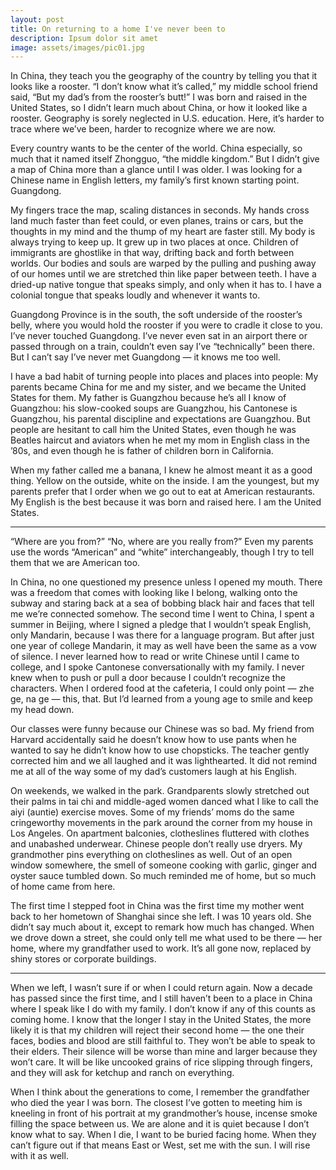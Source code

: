 ```yaml
---
layout: post
title: On returning to a home I've never been to
description: Ipsum dolor sit amet
image: assets/images/pic01.jpg
---
```


In China, they teach you the geography of the country by telling you that it looks like a rooster. “I don’t know what it’s called,” my middle school friend said, “But my dad’s from the rooster’s butt!” I was born and raised in the United States, so I didn’t learn much about China, or how it looked like a rooster. Geography is sorely neglected in U.S. education.  Here, it’s harder to trace where we’ve been, harder to recognize where we are now.

Every country wants to be the center of the world. China especially, so much that it named itself Zhongguo, “the middle kingdom.” But I didn’t give a map of China more than a glance until I was older. I was looking for a Chinese name in English letters, my family’s first known starting point. Guangdong.

My fingers trace the map, scaling distances in seconds. My hands cross land much faster than feet could, or even planes, trains or cars, but the thoughts in my mind and the thump of my heart are faster still. My body is always trying to keep up. It grew up in two places at once. Children of immigrants are ghostlike in that way, drifting back and forth between worlds. Our bodies and souls are warped by the pulling and pushing away of our homes until we are stretched thin like paper between teeth. I have a dried-up native tongue that speaks simply, and only when it has to. I have a colonial tongue that speaks loudly and whenever it wants to.

Guangdong Province is in the south, the soft underside of the rooster’s belly, where you would hold the rooster if you were to cradle it close to you. I’ve never touched Guangdong. I’ve never even sat in an airport there or passed through on a train, couldn’t even say I’ve “technically” been there. But I can’t say I’ve never met Guangdong — it knows me too well.

I have a bad habit of turning people into places and places into people: My parents became China for me and my sister, and we became the United States for them. My father is Guangzhou because he’s all I know of Guangzhou: his slow-cooked soups are Guangzhou, his Cantonese is Guangzhou, his parental discipline and expectations are Guangzhou. But people are hesitant to call him the United States, even though he was Beatles haircut and aviators when he met my mom in English class in the ’80s, and even though he is father of children born in California.

When my father called me a banana, I knew he almost meant it as a good thing. Yellow on the outside, white on the inside. I am the youngest, but my parents prefer that I order when we go out to eat at American restaurants. My English is the best because it was born and raised here. I am the United States.

* * *

“Where are you from?” “No, where are you really from?” Even my parents use the words “American” and “white” interchangeably, though I try to tell them that we are American too.

In China, no one questioned my presence unless I opened my mouth. There was a freedom that comes with looking like I belong, walking onto the subway and staring back at a sea of bobbing black hair and faces that tell me we’re connected somehow. The second time I went to China, I spent a summer in Beijing, where I signed a pledge that I wouldn’t speak English, only Mandarin, because I was there for a language program. But after just one year of college Mandarin, it may as well have been the same as a vow of silence. I never learned how to read or write Chinese until I came to college, and I spoke Cantonese conversationally with my family. I never knew when to push or pull a door because I couldn’t recognize the characters. When I ordered food at the cafeteria, I could only point — zhe ge, na ge — this, that. But I’d learned from a young age to smile and keep my head down.

Our classes were funny because our Chinese was so bad. My friend from Harvard accidentally said he doesn’t know how to use pants when he wanted to say he didn’t know how to use chopsticks. The teacher gently corrected him and we all laughed and it was lighthearted. It did not remind me at all of the way some of my dad’s customers laugh at his English.

On weekends, we walked in the park. Grandparents slowly stretched out their palms in tai chi and middle-aged women danced what I like to call the aiyi (auntie) exercise moves. Some of my friends’ moms do the same cringeworthy movements in the park around the corner from my house in Los Angeles. On apartment balconies, clotheslines fluttered with clothes and unabashed underwear. Chinese people don’t really use dryers. My grandmother pins everything on clotheslines as well. Out of an open window somewhere, the smell of someone cooking with garlic, ginger and oyster sauce tumbled down. So much reminded me of home, but so much of home came from here.

The first time I stepped foot in China was the first time my mother went back to her hometown of Shanghai since she left. I was 10 years old. She didn’t say much about it, except to remark how much has changed. When we drove down a street, she could only tell me what used to be there — her home, where my grandfather used to work. It’s all gone now, replaced by shiny stores or corporate buildings.

* * *

When we left, I wasn’t sure if or when I could return again. Now a decade has passed since the first time, and I still haven’t been to a place in China where I speak like I do with my family. I don’t know if any of this counts as coming home. I know that the longer I stay in the United States, the more likely it is that my children will reject their second home — the one their faces, bodies and blood are still faithful to. They won’t be able to speak to their elders. Their silence will be worse than mine and larger because they won’t care. It will be like uncooked grains of rice slipping through fingers, and they will ask for ketchup and ranch on everything.

When I think about the generations to come, I remember the grandfather who died the year I was born. The closest I’ve gotten to meeting him is kneeling in front of his portrait at my grandmother’s house, incense smoke filling the space between us. We are alone and it is quiet because I don’t know what to say. When I die, I want to be buried facing home. When they can’t figure out if that means East or West, set me with the sun. I will rise with it as well.